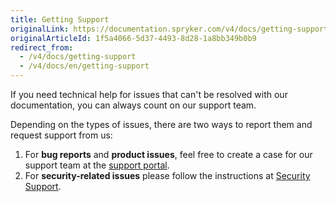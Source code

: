 ```yaml
---
title: Getting Support
originalLink: https://documentation.spryker.com/v4/docs/getting-support
originalArticleId: 1f5a4066-5d37-4493-8d28-1a8bb349b0b9
redirect_from:
  - /v4/docs/getting-support
  - /v4/docs/en/getting-support
---
```


If you need technical help for issues that can't be resolved with our documentation, you can always count on our support team.

Depending on the types of issues, there are two ways to report them and request support from us:

1. For **bug reports** and **product issues**, feel free to create a case for our support team at the [support portal](https://support.spryker.com).
2. For **security-related issues** please follow the instructions at [Security Support](/docs/scos/user/about-spryker/202001.0/handling-security-issues.html).
